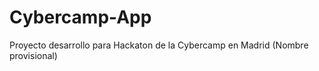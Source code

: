 Cybercamp-App
=============

Proyecto desarrollo para Hackaton de la Cybercamp en Madrid (Nombre provisional)

